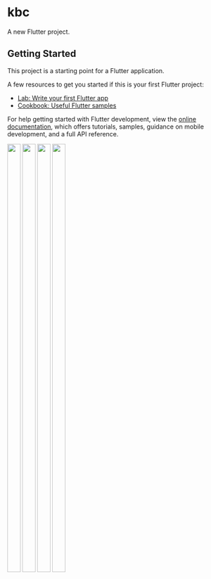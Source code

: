 # kbc

A new Flutter project.

## Getting Started

This project is a starting point for a Flutter application.

A few resources to get you started if this is your first Flutter project:

- [Lab: Write your first Flutter app](https://docs.flutter.dev/get-started/codelab)
- [Cookbook: Useful Flutter samples](https://docs.flutter.dev/cookbook)

For help getting started with Flutter development, view the
[online documentation](https://docs.flutter.dev/), which offers tutorials,
samples, guidance on mobile development, and a full API reference.

<p>
 <img src="https://user-images.githubusercontent.com/119835333/223914001-cdb7b15d-a15c-4b8c-b9f0-69520913350a.jpg" height="50%" width="30">
 <img src="https://user-images.githubusercontent.com/119835333/223913594-2eaac30a-ef1f-4f1c-b1d9-96730010849e.jpg" height="50%" width="30">
 <img src="https://user-images.githubusercontent.com/119835333/223913617-65eb3fd8-d112-4cb9-9c84-fdf8ecd79f2c.jpg" height="50%" width="30">
 <img src="https://user-images.githubusercontent.com/119835333/223913273-f7eb9c96-f336-4ac7-b9bd-d3a97181e8db.jpg" height="50%" width="30">

</p>
